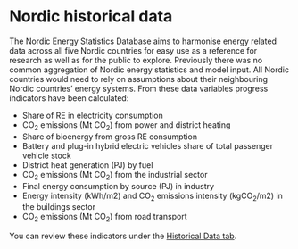 # Nordic historical data

The Nordic Energy Statistics Database aims to harmonise energy related data across all five Nordic countries for easy use as a reference for research as well as for the public to explore. Previously there was no common aggregation of Nordic energy statistics and model input. All Nordic countries would need to rely on assumptions about their neighbouring Nordic countries’ energy systems.
From these data variables progress indicators have been calculated:
- Share of RE in electricity consumption
- CO<sub>2</sub> emissions (Mt CO<sub>2</sub>) from power and district heating
- Share of bioenergy from gross RE consumption
- Battery and plug-in hybrid electric vehicles share of total passenger vehicle stock
- District heat generation (PJ) by fuel
- CO<sub>2</sub> emissions (Mt CO<sub>2</sub>) from the industrial sector
- Final energy consumption by source (PJ) in industry
- Energy intensity (kWh/m2) and CO<sub>2</sub> emissions intensity (kgCO<sub>2</sub>/m2) in the buildings sector 
- CO<sub>2</sub> emissions (Mt CO<sub>2</sub>) from road transport

You can review these indicators under the 
[Historical Data tab](./tab9).